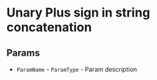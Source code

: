 # Unary Plus sign in string concatenation

<Diagnostic description>

## Params

* `ParamName` - `ParamType` - Param description
